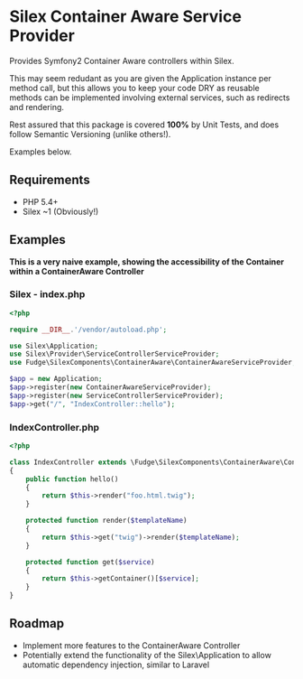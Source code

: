 Silex Container Aware Service Provider
======================================

Provides Symfony2 Container Aware controllers within Silex.

This may seem redudant as you are given the Application instance per method call,
but this allows you to keep your code DRY as reusable methods can be implemented
involving external services, such as redirects and rendering.

Rest assured that this package is covered __100%__ by Unit Tests,
and does follow Semantic Versioning (unlike others!).

Examples below.

Requirements
------------
  * PHP 5.4+
  * Silex ~1 (Obviously!)

Examples
--------

__This is a very naive example, showing the accessibility of the Container within a ContainerAware Controller__

### Silex - index.php

```php
<?php

require __DIR__.'/vendor/autoload.php';

use Silex\Application;
use Silex\Provider\ServiceControllerServiceProvider;
use Fudge\SilexComponents\ContainerAware\ContainerAwareServiceProvider;

$app = new Application;
$app->register(new ContainerAwareServiceProvider);
$app->register(new ServiceControllerServiceProvider);
$app->get("/", "IndexController::hello");
```

### IndexController.php
```php
<?php

class IndexController extends \Fudge\SilexComponents\ContainerAware\Controller
{
    public function hello()
    {
        return $this->render("foo.html.twig");
    }

    protected function render($templateName)
    {
        return $this->get("twig")->render($templateName);
    }

    protected function get($service)
    {
        return $this->getContainer()[$service];
    }
}
```

Roadmap
-------
  * Implement more features to the ContainerAware Controller
  * Potentially extend the functionality of the Silex\Application to allow
    automatic dependency injection, similar to Laravel
